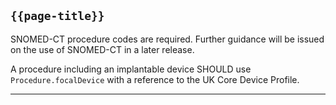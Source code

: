 ## <code>{{page-title}}</code>

SNOMED-CT procedure codes are required. Further guidance will be issued on the use of SNOMED-CT in a later release.

A procedure including an implantable device SHOULD use `Procedure.focalDevice` with a reference to the UK Core Device Profile.

---


